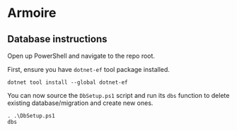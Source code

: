 # Armoire

## Database instructions

Open up PowerShell and navigate to the repo root.

First, ensure you have `dotnet-ef` tool package installed.

```
dotnet tool install --global dotnet-ef
```

You can now source the `DbSetup.ps1` script and run its `dbs` function to delete existing database/migration and create new ones.

```
. .\DbSetup.ps1
dbs
```

